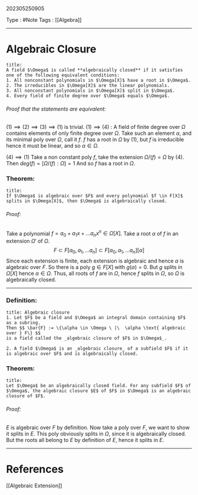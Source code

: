 202305250905

Type : #Note
Tags : [[Algebra]]

---
# Algebraic Closure
```ad-note
title:
A field $\Omega$ is called **algebraically closed** if it satisfies one of the following equivalent conditions:
1. All nonconstant polynomials in $\Omega[X]$ have a root in $\Omega$.
2. The irreducibles in $\Omega[X]$ are the linear polynomials.
3. All nonconstant polynomials in $\Omega[X]$ split in $\Omega$.
4. Every field of finite degree over $\Omega$ equals $\Omega$.
```
###### Proof that the statements are equivalent:
$(1) \implies (2) \implies (3) \implies (1)$ is trivial.
$(1) \implies (4)$ : A field of finite degree over $\Omega$ contains elements of only finite degree over $\Omega$. Take such an element $\alpha$, and its minimal poly over $\Omega$, call it $f$. $f$ has a root in $\Omega$ by (1), but $f$ is irreducible hence it must be linear, and so $\alpha \in \Omega$.

$(4) \implies (1)$ Take a non constant poly $f$, take the extension $\Omega/(f) = \Omega$ by (4). Then $deg(f) = [\Omega /(f) : \Omega] = 1$
And so $f$ has a root in $\Omega$.

### Theorem:
```ad-note
title:
If $\Omega$ is algebraic over $F$ and every polynomial $f \in F[X]$ splits in $\Omega[X]$, then $\Omega$ is algebraically closed. 
```
###### Proof:
Take a polynomial $f = a_{0} + a_{1}x + \dots a_{n}x ^{n} \in \Omega[X]$. Take a root $\alpha$ of $f$ in an extension $\Omega'$ of $\Omega$.
$$
F \subset F[a_{0},a_{1},\dots a_{n}] \subset F[a_{0},a_{1},\dots a_{n}][\alpha]
$$
Since each extension is finite, each extension is algebraic and hence $\alpha$ is algebraic over $F$.
So there is a poly $g \in F[X]$ with $g(\alpha) = 0$.
But $g$ splits in $\Omega[X]$ hence $\alpha \in \Omega$. Thus, all roots of $f$ are in $\Omega$, hence $f$ splits in $\Omega$, so $\Omega$ is algebraically closed.

---
### Definition:
```ad-note
title: Algebraic closure
1. Let $F$ be a field and $\Omega$ an integral domain containing $F$ as a subring.
Then $$ \bar{F} := \{\alpha \in \Omega \ |\  \alpha \text{ algebraic over } F\} $$
is a field called the _algebraic closure of $F$ in $\Omega$_.

2. A field $\Omega$ is an _algebraic closure_ of a subfield $F$ if it is algebraic over $F$ and is algebraically closed.
```

### Theorem:
```ad-note
title:
Let $\Omega$ be an algebraically closed field. For any subfield $F$ of $\Omega$, the algebraic closure $E$ of $F$ in $\Omega$ is an algebraic closure of $F$.
```
###### Proof:
$E$ is algebraic over $F$ by definition. Now take a poly over $F$, we want to show it splits in $E$.
This poly obviously splits in $\Omega$, since it is algebraically closed. But the roots all belong to $E$ by definition of $E$, hence it splits in $E$.

---
# References
[[Algebraic Extension]]

